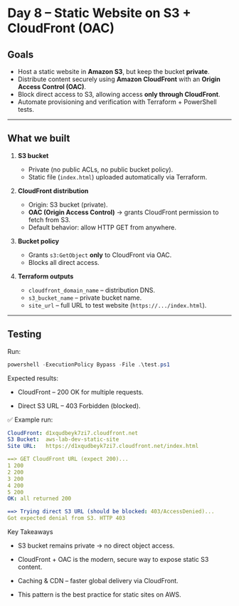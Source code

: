 # Day 8 – Static Website on S3 + CloudFront (OAC)

## Goals
- Host a static website in **Amazon S3**, but keep the bucket **private**.
- Distribute content securely using **Amazon CloudFront** with an **Origin Access Control (OAC)**.
- Block direct access to S3, allowing access **only through CloudFront**.
- Automate provisioning and verification with Terraform + PowerShell tests.

---

## What we built
1. **S3 bucket**
   - Private (no public ACLs, no public bucket policy).
   - Static file (`index.html`) uploaded automatically via Terraform.

2. **CloudFront distribution**
   - Origin: S3 bucket (private).
   - **OAC (Origin Access Control)** → grants CloudFront permission to fetch from S3.
   - Default behavior: allow HTTP GET from anywhere.

3. **Bucket policy**
   - Grants `s3:GetObject` **only** to CloudFront via OAC.
   - Blocks all direct access.

4. **Terraform outputs**
   - `cloudfront_domain_name` – distribution DNS.
   - `s3_bucket_name` – private bucket name.
   - `site_url` – full URL to test website (`https://.../index.html`).

---

## Testing
Run:

```powershell
powershell -ExecutionPolicy Bypass -File .\test.ps1
```

Expected results:

- CloudFront – 200 OK for multiple requests.

- Direct S3 URL – 403 Forbidden (blocked).

✅ Example run:
```yaml
CloudFront: d1xqudbeyk7zi7.cloudfront.net
S3 Bucket:  aws-lab-dev-static-site
Site URL:   https://d1xqudbeyk7zi7.cloudfront.net/index.html

==> GET CloudFront URL (expect 200)...
1 200
2 200
3 200
4 200
5 200
OK: all returned 200

==> Trying direct S3 URL (should be blocked: 403/AccessDenied)...
Got expected denial from S3. HTTP 403
```
Key Takeaways

- S3 bucket remains private → no direct object access.

- CloudFront + OAC is the modern, secure way to expose static S3 content.

- Caching & CDN – faster global delivery via CloudFront.

- This pattern is the best practice for static sites on AWS.
